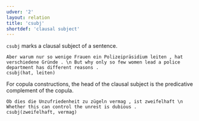 ```yaml
---
udver: '2'
layout: relation
title: 'csubj'
shortdef: 'clausal subject'
---
```


`csubj` marks a clausal subject of a sentence.

~~~ sdparse
Aber warum nur so wenige Frauen ein Polizeipräsidium leiten , hat verschiedene Gründe . \n But why only so few women lead a police department has different reasons .
csubj(hat, leiten)
~~~

For copula constructions, the head of the clausal subject is the predicative complement of the copula.

~~~ sdparse
Ob dies die Unzufriedenheit zu zügeln vermag , ist zweifelhaft \n Whether this can control the unrest is dubious .
csubj(zweifelhaft, vermag)
~~~

<!-- Interlanguage links updated Út zář 29 20:31:49 CEST 2020 -->
